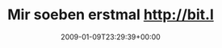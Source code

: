 ---
retweeted: false
source: <a href="http://twitter.com" rel="nofollow">Twitter Web Client</a>
entities:
  hashtags:
  - text: wahnsinnzumabend
    indices:
    - '84'
    - '101'
  symbols: []
  user_mentions: []
  urls: []
display_text_range:
- '0'
- '101'
favorite_count: '0'
id_str: '1107965033'
truncated: false
retweet_count: '0'
id: '1107965033'
created_at: Fri Jan 09 23:29:39 +0000 2009
favorited: false
full_text: 'Mir soeben erstmal http://bit.ly/bascht und http://tinyurl.com/bascht
  *registriert* #wahnsinnzumabend'
lang: de
tags:
- wahnsinnzumabend
- pesos:twitter
date: '2009-01-09T23:29:39+00:00'
src: https://twitter.com/bascht/status/1107965033
original_url: https://twitter.com/bascht/status/1107965033
type: twitter_tweet
text: 'Mir soeben erstmal http://bit.ly/bascht und http://tinyurl.com/bascht *registriert*
  #wahnsinnzumabend'
title: Mir soeben erstmal http://bit.l

---
